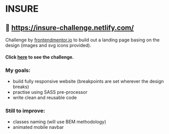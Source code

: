 # INSURE

## :movie_camera: https://insure-challenge.netlify.com/

Challenge by [frontendmentor.io](https://www.frontendmentor.io/) to build out a landing page basing on the design (images and svg icons provided). 

#### Click [here](https://www.frontendmentor.io/challenges/insure-landing-page-uTU68JV8) to see the challenge.

### My goals:
* build fully responsive website (breakpoints are set wherever the design breaks)
* practise using SASS pre-processor
* write clean and reusable code

### Still to improve:
* classes naming (will use BEM methodology)
* animated mobile navbar
